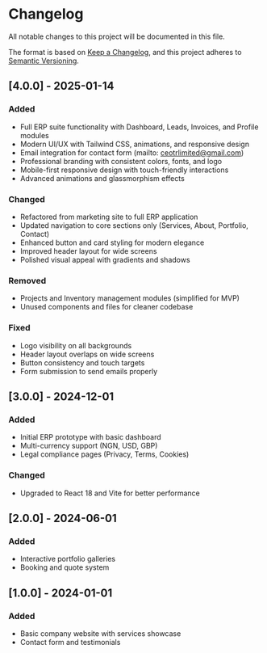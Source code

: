 # Changelog

All notable changes to this project will be documented in this file.

The format is based on [Keep a Changelog](https://keepachangelog.com/en/1.0.0/), and this project adheres to [Semantic Versioning](https://semver.org/spec/v2.0.0.html).

## [4.0.0] - 2025-01-14

### Added
- Full ERP suite functionality with Dashboard, Leads, Invoices, and Profile modules
- Modern UI/UX with Tailwind CSS, animations, and responsive design
- Email integration for contact form (mailto: ceotrlimited@gmail.com)
- Professional branding with consistent colors, fonts, and logo
- Mobile-first responsive design with touch-friendly interactions
- Advanced animations and glassmorphism effects

### Changed
- Refactored from marketing site to full ERP application
- Updated navigation to core sections only (Services, About, Portfolio, Contact)
- Enhanced button and card styling for modern elegance
- Improved header layout for wide screens
- Polished visual appeal with gradients and shadows

### Removed
- Projects and Inventory management modules (simplified for MVP)
- Unused components and files for cleaner codebase

### Fixed
- Logo visibility on all backgrounds
- Header layout overlaps on wide screens
- Button consistency and touch targets
- Form submission to send emails properly

## [3.0.0] - 2024-12-01

### Added
- Initial ERP prototype with basic dashboard
- Multi-currency support (NGN, USD, GBP)
- Legal compliance pages (Privacy, Terms, Cookies)

### Changed
- Upgraded to React 18 and Vite for better performance

## [2.0.0] - 2024-06-01

### Added
- Interactive portfolio galleries
- Booking and quote system

## [1.0.0] - 2024-01-01

### Added
- Basic company website with services showcase
- Contact form and testimonials
